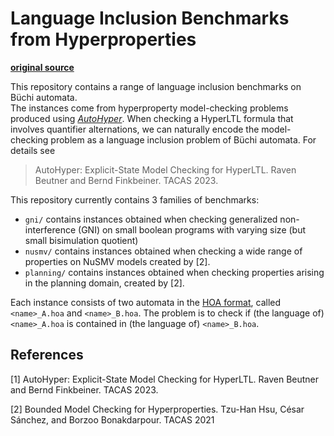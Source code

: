 # Language Inclusion Benchmarks from Hyperproperties 

**[original source](https://github.com/ravenbeutner/automata-benchmarks-from-hyperproperties)**

This repository contains a range of language inclusion benchmarks on Büchi automata.  
The instances come from hyperproperty model-checking problems produced using [*AutoHyper*](https://github.com/AutoHyper/AutoHyper). 
When checking a HyperLTL formula that involves quantifier alternations, we can naturally encode the model-checking problem as a language inclusion problem of Büchi automata. 
For details see 

> AutoHyper: Explicit-State Model Checking for HyperLTL. Raven Beutner and Bernd Finkbeiner. TACAS 2023.

This repository currently contains 3 families of benchmarks: 

- `gni/` contains instances obtained when checking generalized non-interference (GNI) on small boolean programs with varying size (but small bisimulation quotient)
- `nusmv/` contains instances obtained when checking a wide range of properties on NuSMV models created by [2].
- `planning/` contains instances obtained when checking properties arising in the planning domain, created by [2].

Each instance consists of two automata in the [HOA format](http://adl.github.io/hoaf/), called `<name>_A.hoa` and `<name>_B.hoa`.
The problem is to check if (the language of) `<name>_A.hoa` is contained in (the language of) `<name>_B.hoa`.


## References 

[1] AutoHyper: Explicit-State Model Checking for HyperLTL. Raven Beutner and Bernd Finkbeiner. TACAS 2023.

[2] Bounded Model Checking for Hyperproperties. Tzu-Han Hsu, César Sánchez, and Borzoo Bonakdarpour. TACAS 2021
